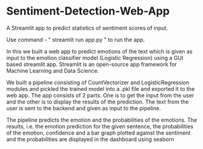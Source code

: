 # Sentiment-Detection-Web-App
A Streamlit app to predict statistics of sentiment scores of input.

Use command - " streamlit run app.py " to run the app.

In this we built a web app to predict emotions of the text which is given as input to the emotion classifier model (Logistic Regression) using a GUI based streamlit app. Streamlit is an open-source app framework for Machine Learning and Data Science.

We built a pipeline consisting of CountVectorizer and LogisticRegression modules and pickled the trained model into a .pkl file and exported it to the web app. The app consists of 2 parts. One is to get the input from the user and the other is to display the results of the prediction. The text from the user is sent to the backend and given as input to the pipeline.

The pipeline predicts the emotion and the probabilities of the emotions. The results, i.e. the emotion prediction for the given sentence, the probabilities of the emotion, confidence and a bar graph plotted against the sentiment and the probabilities are displayed in the dashboard using seaborn
